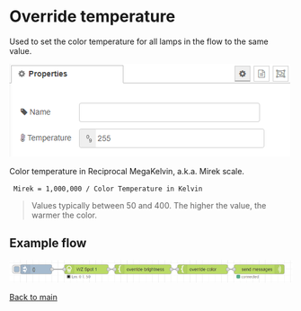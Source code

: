 # Override temperature

Used to set the color temperature for all lamps in the flow to the same value. 

![img](img/override-temperature-config.png)

Color temperature in Reciprocal MegaKelvin, a.k.a. Mirek scale.

```
 Mirek = 1,000,000 / Color Temperature in Kelvin
```

> Values typically between 50 and 400. The higher the value, the warmer the color.

## Example flow

![img](img/override-nodes-example.png)

[Back to main](../../README.MD)